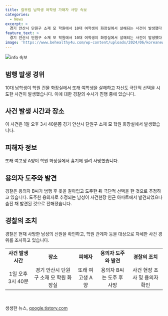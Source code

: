 ```yaml
---
title: 칼부림 남학생 여학생 가해자 사망 속보
categories:
  - News
excerpt: >
  경기 안산시 단원구 소재 모 학원에서 10대 여학생이 화장실에서 살해되는 사건이 발생했다. 용의자로 추정되는 또 다른 10대 남성이 사건 현장 인근에서 숨진 채 발견되었으며, 경찰은 그가 범행을 저지르고 극단 선택을 한 것으로 추정하고 있다. 현재 경찰은 사건에 대한 조사를 진행 중이며, 학원 관계자 등을 대상으로 사건 경위를 파악하고 있다. 
feature_text: >
  경기 안산시 단원구 소재 모 학원에서 10대 여학생이 화장실에서 살해되는 사건이 발생했다. 용의자로 추정되는 또 다른 10대 남성이 사건 현장 인근에서 숨진 채 발견되었으며, 경찰은 그가 범행을 저지르고 극단 선택을 한 것으로 추정하고 있다. 현재 경찰은 사건에 대한 조사를 진행 중이며, 학원 관계자 등을 대상으로 사건 경위를 파악하고 있다. 
image: 'https://www.behealthy4u.com/wp-content/uploads/2024/06/koreanews.jpg'
---
```


<p><img src="https://www.behealthy4u.com/wp-content/uploads/2024/06/koreanews.jpg" alt="info 속보" /></p>

<h2 data-ke-size="size26">범행 발생 경위</h2>

<p data-ke-size="size16">10대 남학생이 학원 건물 화장실에서 또래 여학생을 살해하고 자신도 극단적 선택을 시도한 사건이 발생했습니다. 이에 대한 경찰의 수사가 진행 중에 있습니다.</p>

<h2 data-ke-size="size26">사건 발생 시간과 장소</h2>

<p data-ke-size="size16">이 사건은 1일 오후 3시 40분쯤 경기 안산시 단원구 소재 모 학원 화장실에서 발생했습니다.</p>

<h2 data-ke-size="size26">피해자 정보</h2>

<p data-ke-size="size16">또래 여고생 A양이 학원 화장실에서 흉기에 찔려 사망했습니다.</p>

<h2 data-ke-size="size26">용의자 도주와 발견</h2>

<p data-ke-size="size16">경찰은 용의자 B씨가 범행 후 옷을 갈아입고 도주한 뒤 극단적 선택을 한 것으로 추정하고 있습니다. 도주한 용의자로 추정되는 남성이 사건현장 인근 아파트에서 발견되었으나 숨진 채 발견된 것으로 전해졌습니다.</p>

<h2 data-ke-size="size26">경찰의 조치</h2>

<p data-ke-size="size16">경찰은 현재 사망한 남성의 신원을 확인하고, 학원 관계자 등을 대상으로 자세한 사건 경위를 조사하고 있습니다.</p>

<table>
    <tr>
        <td style="text-align: center; height: 17px;"><b>사건 발생 시간</b></td>
        <td style="text-align: center; height: 17px;"><b>장소</b></td>
        <td style="text-align: center; height: 17px;"><b>피해자</b></td>
        <td style="text-align: center; height: 17px;"><b>용의자 도주와 발견</b></td>
        <td style="text-align: center; height: 17px;"><b>경찰의 조치</b></td>
    </tr>
    <tr>
        <td style="text-align: center; height: 17px;">1일 오후 3시 40분</td>
        <td style="text-align: center; height: 17px;">경기 안산시 단원구 소재 모 학원 화장실</td>
        <td style="text-align: center; height: 17px;">또래 여고생 A양</td>
        <td style="text-align: center; height: 17px;">용의자 B씨는 도주 후 사망</td>
        <td style="text-align: center; height: 17px;">사건 현장 조사 및 용의자 확인</td>
    </tr>
</table>

<p data-ke-size="size16">&nbsp;</p>
생생한 뉴스, <a href="https://qoogle.tistory.com" rel="dofollow">qoogle.tistory.com</a>


